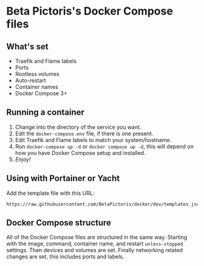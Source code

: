 # Beta Pictoris's Docker Compose files

## What's set

- Traefik and Flame labels
- Ports
- Rootless volumes
- Auto-restart
- Container names
- Docker Compose 3+

## Running a container

1. Change into the directory of the service you want.
2. Edit the `docker-compose.env` file, if there is one present.
3. Edit Traefik and Flame labels to match your system/hostname.
4. Run `docker-compose up -d` or `docker compose up -d`, this will depend on
   how you have Docker Compose setup and installed.
5. _Enjoy!_

## Using with Portainer or Yacht

Add the template file with this URL:

```
https://raw.githubusercontent.com/BetaPictoris/docker/dev/templates.json
```

## Docker Compose structure

All of the Docker Compose files are structured in the same way.
Starting with the image, command, container name, and restart
`unless-stopped` settings. Then devices and volumes are set.
Finally networking related changes are set, this includes ports
and labels.
